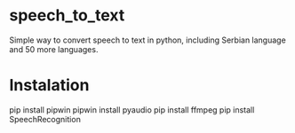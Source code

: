 # speech_to_text
Simple way to convert speech to text in python, including Serbian language and 50 more languages.

# Instalation
pip install pipwin
pipwin install pyaudio
pip install ffmpeg
pip install SpeechRecognition
